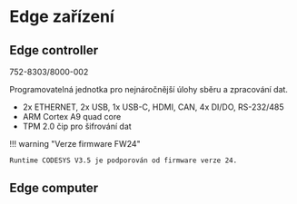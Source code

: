 # Edge zařízení
## Edge controller
752-8303/8000-002

Programovatelná jednotka pro nejnáročnější úlohy
sběru a zpracování dat.

- 2x ETHERNET, 2x USB, 1x USB-C, HDMI, CAN,
4x DI/DO, RS-232/485
- ARM Cortex A9 quad core
- TPM 2.0 čip pro šifrování dat

!!! warning "Verze firmware FW24"

    Runtime CODESYS V3.5 je podporován od firmware verze 24.

## Edge computer